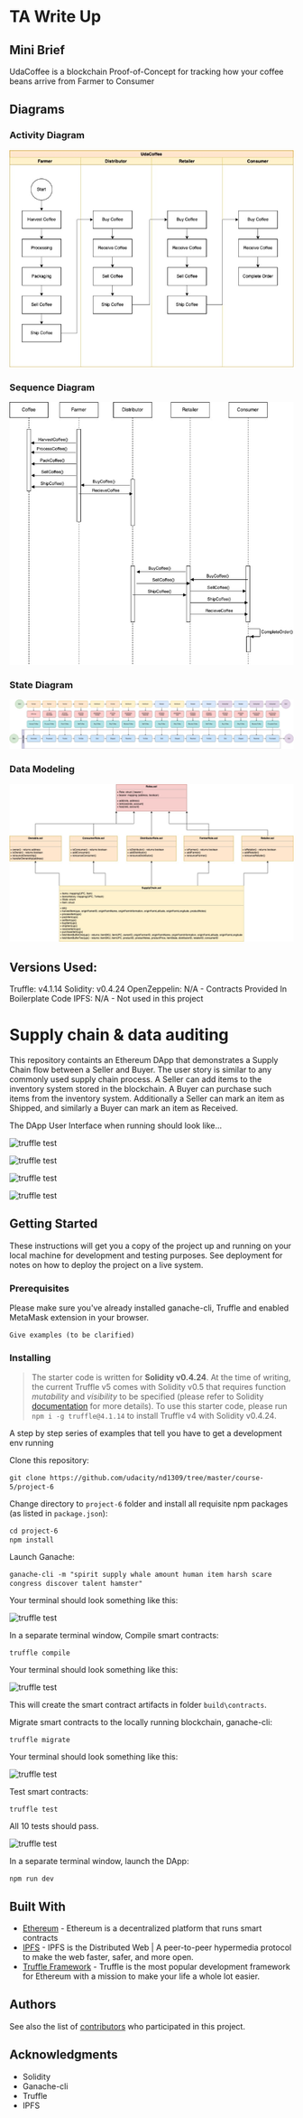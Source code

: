 # TA Write Up

## Mini Brief

UdaCoffee is a blockchain Proof-of-Concept for tracking how your coffee beans arrive from Farmer to Consumer

## Diagrams

### Activity Diagram
![Activity Diagram](images/UdaCoffeeUML-Activity-Diagram.jpg)
### Sequence Diagram
![Sequence Diagram](images/UdaCoffeeUML-Sequence-Diagram.jpg)
### State Diagram
![State Diagram](images/UdaCoffeeUML-State-Diagram.jpg)
### Data Modeling
![Data Modeling](images/UdaCoffeeUML-Data-Modeling.jpg)

## Versions Used:

Truffle: v4.1.14
Solidity: v0.4.24
OpenZeppelin: N/A - Contracts Provided In Boilerplate Code
IPFS: N/A - Not used in this project

# Supply chain & data auditing

This repository containts an Ethereum DApp that demonstrates a Supply Chain flow between a Seller and Buyer. The user story is similar to any commonly used supply chain process. A Seller can add items to the inventory system stored in the blockchain. A Buyer can purchase such items from the inventory system. Additionally a Seller can mark an item as Shipped, and similarly a Buyer can mark an item as Received.

The DApp User Interface when running should look like...

![truffle test](images/ftc_product_overview.png)

![truffle test](images/ftc_farm_details.png)

![truffle test](images/ftc_product_details.png)

![truffle test](images/ftc_transaction_history.png)


## Getting Started

These instructions will get you a copy of the project up and running on your local machine for development and testing purposes. See deployment for notes on how to deploy the project on a live system.

### Prerequisites

Please make sure you've already installed ganache-cli, Truffle and enabled MetaMask extension in your browser.

```
Give examples (to be clarified)
```

### Installing

> The starter code is written for **Solidity v0.4.24**. At the time of writing, the current Truffle v5 comes with Solidity v0.5 that requires function *mutability* and *visibility* to be specified (please refer to Solidity [documentation](https://docs.soliditylang.org/en/v0.5.0/050-breaking-changes.html) for more details). To use this starter code, please run `npm i -g truffle@4.1.14` to install Truffle v4 with Solidity v0.4.24. 

A step by step series of examples that tell you have to get a development env running

Clone this repository:

```
git clone https://github.com/udacity/nd1309/tree/master/course-5/project-6
```

Change directory to ```project-6``` folder and install all requisite npm packages (as listed in ```package.json```):

```
cd project-6
npm install
```

Launch Ganache:

```
ganache-cli -m "spirit supply whale amount human item harsh scare congress discover talent hamster"
```

Your terminal should look something like this:

![truffle test](images/ganache-cli.png)

In a separate terminal window, Compile smart contracts:

```
truffle compile
```

Your terminal should look something like this:

![truffle test](images/truffle_compile.png)

This will create the smart contract artifacts in folder ```build\contracts```.

Migrate smart contracts to the locally running blockchain, ganache-cli:

```
truffle migrate
```

Your terminal should look something like this:

![truffle test](images/truffle_migrate.png)

Test smart contracts:

```
truffle test
```

All 10 tests should pass.

![truffle test](images/truffle_test.png)

In a separate terminal window, launch the DApp:

```
npm run dev
```

## Built With

* [Ethereum](https://www.ethereum.org/) - Ethereum is a decentralized platform that runs smart contracts
* [IPFS](https://ipfs.io/) - IPFS is the Distributed Web | A peer-to-peer hypermedia protocol
to make the web faster, safer, and more open.
* [Truffle Framework](http://truffleframework.com/) - Truffle is the most popular development framework for Ethereum with a mission to make your life a whole lot easier.


## Authors

See also the list of [contributors](https://github.com/your/project/contributors.md) who participated in this project.

## Acknowledgments

* Solidity
* Ganache-cli
* Truffle
* IPFS
